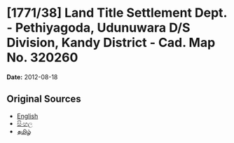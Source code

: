 # [1771/38] Land Title Settlement Dept. - Pethiyagoda, Udunuwara D/S Division, Kandy District - Cad. Map No. 320260

**Date:** 2012-08-18

## Original Sources

- [English](https://documents.gov.lk/view/extra-gazettes/2012/8/1771-38_E.pdf)
- [සිංහල](https://documents.gov.lk/view/extra-gazettes/2012/8/1771-38_S.pdf)
- [தமிழ்](https://documents.gov.lk/view/extra-gazettes/2012/8/1771-38_T.pdf)
